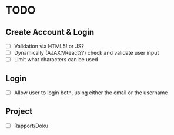 # TODO

## Create Account & Login

* [ ] Validation via HTML5! or JS?
* [ ] Dynamically (AJAX?/React??) check and validate user input
* [ ] Limit what characters can be used

## Login

* [ ] Allow user to login both, using either the email or the username

## Project

* [ ] Rapport/Doku